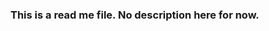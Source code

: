 <!--
 * @Author: Jiaming Cui
 * @Date: 2022-03-19 18:04:50
 * @LastEditTime: 2022-03-19 18:04:52
 * @FilePath: \firstNFT\README.md
 * @Description: 
 * 
 * Copyright (c) 2022 by 用户/公司名, All Rights Reserved. 
-->
### This is a read me file. No description here for now.